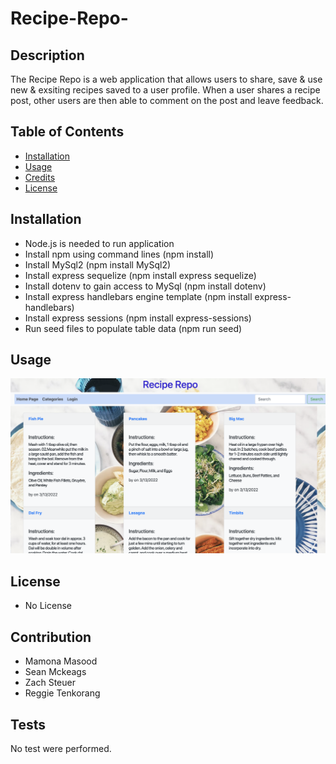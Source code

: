 # Recipe-Repo-

## Description 

The Recipe Repo is a web application that allows users to share, save & use new & exsiting recipes saved to a user profile. When a user shares a recipe post, other users are then able to comment on the post and leave feedback.

## Table of Contents 


* [Installation](#installation)
* [Usage](#usage)
* [Credits](#credits)
* [License](#license)


## Installation

- Node.js is needed to run application
- Install npm using command lines (npm install)
- Install MySql2 (npm install MySql2)
- Install express sequelize (npm install express sequelize)
- Install dotenv to gain access to MySql (npm install dotenv)
- Install express handlebars engine template (npm install express-handlebars)
- Install express sessions (npm install express-sessions)
- Run seed files to populate table data (npm run seed)





## Usage 


![screenshot](./assets/images/recipe02.png)



## License

- No License





## Contribution
- Mamona Masood
- Sean Mckeags
- Zach Steuer
- Reggie Tenkorang




## Tests

No test were performed. 
